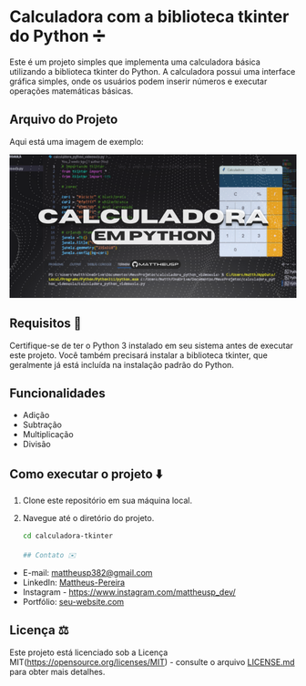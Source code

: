 # Calculadora com a biblioteca tkinter do Python ➗

Este é um projeto simples que implementa uma calculadora básica utilizando a biblioteca tkinter do Python. A calculadora possui uma interface gráfica simples, onde os usuários podem inserir números e executar operações matemáticas básicas.


## Arquivo do Projeto

Aqui está uma imagem de exemplo:

![Tumbnail](/tumbnail%20github.png)


## Requisitos 🔴

Certifique-se de ter o Python 3 instalado em seu sistema antes de executar este projeto. Você também precisará instalar a biblioteca tkinter, que geralmente já está incluída na instalação padrão do Python.

## Funcionalidades 
- Adição
- Subtração
- Multiplicação
- Divisão

## Como executar o projeto ⬇️

1. Clone este repositório em sua máquina local.
2. Navegue até o diretório do projeto.

   ```bash
   cd calculadora-tkinter

   ## Contato ✉️

- E-mail: mattheusp382@gmail.com
- LinkedIn: [Mattheus-Pereira](https://www.linkedin.com/in/mattheuspereira/)
- Instagram - https://www.instagram.com/mattheusp_dev/
- Portfólio: [seu-website.com](https://www.seu-website.com)

## Licença ⚖️

Este projeto está licenciado sob a Licença MIT(https://opensource.org/licenses/MIT) - consulte o arquivo [LICENSE.md](LICENSE.md) para obter mais detalhes.

